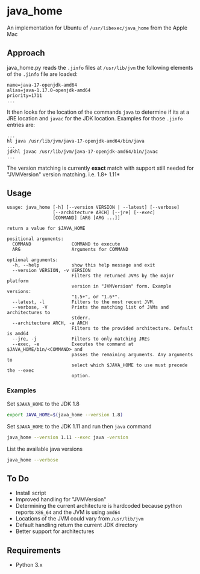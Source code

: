 # java_home

An implementation for Ubuntu of `/usr/libexec/java_home` from the Apple Mac

## Approach

java_home.py reads the `.jinfo` files at `/usr/lib/jvm` the following elements of the
`.jinfo` file are loaded:

```jinfo
name=java-17-openjdk-amd64
alias=java-1.17.0-openjdk-amd64
priority=1711
...
```

It then looks for the location of the commands `java` to determine if its at a JRE location
and `javac` for the JDK location. Examples for those `.jinfo` entries are:

```jinfo
...
hl java /usr/lib/jvm/java-17-openjdk-amd64/bin/java
...
jdkhl javac /usr/lib/jvm/java-17-openjdk-amd64/bin/javac
...
```

The version matching is currently **exact** match with support still needed for "JVMVersion"
version matching. i.e. 1.8+ 1.11*

## Usage

```plaintext
usage: java_home [-h] [--version VERSION | --latest] [--verbose]
                 [--architecture ARCH] [--jre] [--exec]
                 [COMMAND] [ARG [ARG ...]]

return a value for $JAVA_HOME

positional arguments:
  COMMAND               COMMAND to execute
  ARG                   Arguments for COMMAND

optional arguments:
  -h, --help            show this help message and exit
  --version VERSION, -v VERSION
                        Filters the returned JVMs by the major platform
                        version in "JVMVersion" form. Example versions:
                        "1.5+", or "1.6*".
  --latest, -l          Filters to the most recent JVM.
  --verbose, -V         Prints the matching list of JVMs and architectures to
                        stderr.
  --architecture ARCH, -a ARCH
                        Filters to the provided architecture. Default is amd64
  --jre, -j             Filters to only matching JREs
  --exec, -e            Executes the command at $JAVA_HOME/bin/<COMMAND> and
                        passes the remaining arguments. Any arguments to
                        select which $JAVA_HOME to use must precede the --exec
                        option.
```
### Examples

Set `$JAVA_HOME` to the JDK 1.8

```bash
export JAVA_HOME=$(java_home --version 1.8)
```

Set `$JAVA_HOME` to the JDK 1.11 and run then `java` command

```bash
java_home --version 1.11 --exec java -version
```

List the available java versions

```bash
java_home --verbose
```

## To Do

* Install script
* Improved handling for "JVMVersion"
* Determining the current architecture is hardcoded because python reports `X86_64` and the JVM is using `amd64`
* Locations of the JVM could vary from `/usr/lib/jvm`
* Default handling return the current JDK directory
* Better support for architectures

## Requirements

* Python 3.x


